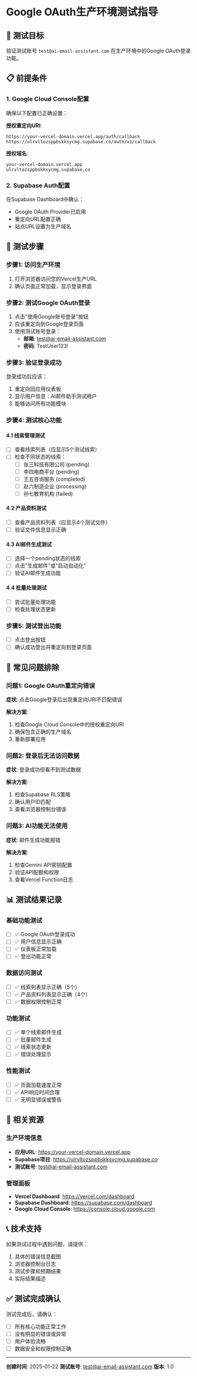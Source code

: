 # Google OAuth生产环境测试指导

## 🎯 测试目标
验证测试账号 `test@ai-email-assistant.com` 在生产环境中的Google OAuth登录功能。

## 📋 前提条件

### 1. Google Cloud Console配置
确保以下配置已正确设置：

**授权重定向URI**:
```
https://your-vercel-domain.vercel.app/auth/callback
https://ulrvltozsppbskksycmg.supabase.co/auth/v1/callback
```

**授权域名**:
```
your-vercel-domain.vercel.app
ulrvltozsppbskksycmg.supabase.co
```

### 2. Supabase Auth配置
在Supabase Dashboard中确认：
- Google OAuth Provider已启用
- 重定向URL配置正确
- 站点URL设置为生产域名

## 🔧 测试步骤

### 步骤1: 访问生产环境
1. 打开浏览器访问您的Vercel生产URL
2. 确认页面正常加载，显示登录界面

### 步骤2: 测试Google OAuth登录
1. 点击"使用Google账号登录"按钮
2. 应该重定向到Google登录页面
3. 使用测试账号登录：
   - **邮箱**: test@ai-email-assistant.com
   - **密码**: TestUser123!

### 步骤3: 验证登录成功
登录成功后应该：
1. 重定向回应用仪表板
2. 显示用户信息：AI邮件助手测试用户
3. 能够访问所有功能模块

### 步骤4: 测试核心功能

#### 4.1 线索管理测试
- [ ] 查看线索列表（应显示5个测试线索）
- [ ] 检查不同状态的线索：
  - [ ] 张三科技有限公司 (pending)
  - [ ] 李四电商平台 (pending)  
  - [ ] 王五咨询服务 (completed)
  - [ ] 赵六制造企业 (processing)
  - [ ] 孙七教育机构 (failed)

#### 4.2 产品资料测试
- [ ] 查看产品资料列表（应显示4个测试文件）
- [ ] 验证文件信息显示正确

#### 4.3 AI邮件生成测试
- [ ] 选择一个pending状态的线索
- [ ] 点击"生成邮件"或"启动自动化"
- [ ] 验证AI邮件生成功能

#### 4.4 批量处理测试
- [ ] 尝试批量处理功能
- [ ] 检查处理状态更新

### 步骤5: 测试登出功能
- [ ] 点击登出按钮
- [ ] 确认成功登出并重定向到登录页面

## 🚨 常见问题排除

### 问题1: Google OAuth重定向错误
**症状**: 点击Google登录后出现重定向URI不匹配错误

**解决方案**:
1. 检查Google Cloud Console中的授权重定向URI
2. 确保包含正确的生产域名
3. 重新部署应用

### 问题2: 登录后无法访问数据
**症状**: 登录成功但看不到测试数据

**解决方案**:
1. 检查Supabase RLS策略
2. 确认用户ID匹配
3. 查看浏览器控制台错误

### 问题3: AI功能无法使用
**症状**: 邮件生成功能报错

**解决方案**:
1. 检查Gemini API密钥配置
2. 验证API配额和权限
3. 查看Vercel Function日志

## 📊 测试结果记录

### 基础功能测试
- [ ] ✅ Google OAuth登录成功
- [ ] ✅ 用户信息显示正确
- [ ] ✅ 仪表板正常加载
- [ ] ✅ 登出功能正常

### 数据访问测试
- [ ] ✅ 线索列表显示正确（5个）
- [ ] ✅ 产品资料列表显示正确（4个）
- [ ] ✅ 数据权限控制正常

### 功能测试
- [ ] ✅ 单个线索邮件生成
- [ ] ✅ 批量邮件生成
- [ ] ✅ 线索状态更新
- [ ] ✅ 错误处理显示

### 性能测试
- [ ] ✅ 页面加载速度正常
- [ ] ✅ API响应时间合理
- [ ] ✅ 无明显错误或警告

## 🔗 相关资源

### 生产环境信息
- **应用URL**: https://your-vercel-domain.vercel.app
- **Supabase项目**: https://ulrvltozsppbskksycmg.supabase.co
- **测试账号**: test@ai-email-assistant.com

### 管理面板
- **Vercel Dashboard**: https://vercel.com/dashboard
- **Supabase Dashboard**: https://supabase.com/dashboard
- **Google Cloud Console**: https://console.cloud.google.com

## 📞 技术支持

如果测试过程中遇到问题，请提供：
1. 具体的错误信息截图
2. 浏览器控制台日志
3. 测试步骤和预期结果
4. 实际结果描述

## ✅ 测试完成确认

测试完成后，请确认：
- [ ] 所有核心功能正常工作
- [ ] 没有明显的错误或异常
- [ ] 用户体验流畅
- [ ] 数据安全和权限控制正确

---
**创建时间**: 2025-01-22
**测试账号**: test@ai-email-assistant.com
**版本**: 1.0
